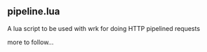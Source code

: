## pipeline.lua

A lua script to be used with wrk for doing HTTP pipelined requests

more to follow...